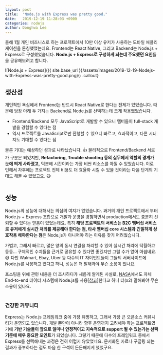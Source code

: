 ```yaml
---
layout: post
title:  "Node.js with Express was pretty good."
date:   2019-12-19 11:28:03 +0900
categories: nodejs
author: Donghwa Lee
---
```

올해 1월 개인 비즈니스로 하는 프로젝트에서 10만 이상 유저가 사용하는 모바일 애플리케이션을 론칭했었는데요. Frontend는 React Native, 그리고 Backend는 Node.js + Express로 구성했었습니다. **Node.js + Express로 구성하게 되는데 주요했던 요인**들을 공유해보려고 합니다.

![Node.js + Express]({{ site.base_url }}/assets/images/2019-12-19-Nodejs-with-Express-was-pretty-good.png){: .callout}

## 생산성
개인적인 욕심에서 Frontend는 반드시 React Native로 한다는 전제가 있었습니다. 때문에 당장 아래 두 가지는 Backend로 Node.js를 선택하는데 크게 작용했었습니다.
- Frontend/Backend 모두 JavaScript로 개발할 수 있으니 멤버들이 full-stack 개발을 경험할 수 있다는 점
- 역시 프로젝트를 JavaScript로만 진행할 수 있으니 빠르고, 효과적이고, 다른 시너지도 기대할 수 있다는 점

물론 기대는 예상하던 성과로 나타났습니다. 👍 물리적으로 Frontend/Backend 서로가 구분은 되었지만, **Refactoring, Trouble shooting 등의 실무에서 역할의 경계가 눈에 띄게 사라졌고,** 덕분에 시간이라는 가장 비싼 리소스를 아낄 수 있었습니다. 이로 인해서 차후에는 프로젝트 전체 비용도 더 효율화 시킬 수 있을 것이라는 다음 단계의 기대도 해볼 수 있었고요. 😃
<br/>
<br/>

## 성능
Node.js의 성능에 대해서는 의심의 여지가 없었습니다. 과거의 개인 프로젝트에서 부터 Node.js + Express 조합으로 개발과 운영을 경험하면서 production에서도 충분히 신뢰할 수 있다는 믿음이 있었는데요. 특히 **해당 프로젝트의 서비스는 B2C 멤버십 서비스로 유저에게 실시간 처리를 제공해야 한다는 점, 타사 멤버십 core 시스템과 긴밀하게 상호작용 해야한다는 점**은 Node.js가 아니어야 하는 이유를 찾기 어려웠습니다.

가볍고, 그래서 빠르고, 많은 양의 동시 연결을 처리할 수 있어 실시간 처리에 탁월하고 등등... 구체적인 수치들을 근거로 공유할 수 있다면 좋겠지만 그럴 수가 없어 아쉽네요. 😅 다만 Walmart, Ebay, Uber 등 다수의 IT 자이언트들이 그들의 서버사이드에 Node.js를 사용하고 있다고 하니, 성능은 더 말해봐야 무슨 소용이 있나요.

포스팅을 위해 관련 내용을 더 조사하다가 새롭게 알게된 사실로, [NASA](https://www.nasa.gov/)에서도 자체 End-to-end 데이터 시스템에 Node.js를 사용[[참고]](https://foundation.nodejs.org/wp-content/uploads/sites/50/2017/09/Node_CaseStudy_Nasa_FNL.pdf)한다고 하니 더(x2) 말해봐야 무슨 소용이 있나요.
<br/>
<br/>

### 건강한 커뮤니티
Express는 Node.js 프레임워크 중에 가장 유명하고, 그래서 가장 큰 오픈소스 커뮤니티가 운영되고 있습니다. 개발 뿐만이 아니라 향후 운영까지 고려해야 하는 프로젝트였기에 **기반 기술들이 앞으로 얼마나 안정적이고 지속적으로 support 될 수 있는가는 선택 기준에 매우 중요한 포인트**가 되었습니다. 그렇기 때문에 다수의 프레임워크 중에서 Express를 선택해내는 과정은 전혀 어렵지 않았었네요. 문서화된 자료나 구글링 되는 결과가 풍부하다는 점도 마음 한 구석이 든든해지게 했었구요.
